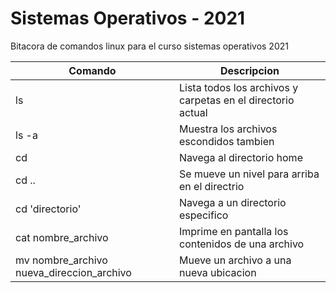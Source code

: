 # Sistemas Operativos - 2021
Bitacora de comandos linux para el curso sistemas operativos 2021

| Comando                                   | Descripcion                                                 |
| ----------------------------------------- | ----------------------------------------------------------- |
| ls                                        | Lista todos los archivos y carpetas en el directorio actual |
| ls -a                                     | Muestra los archivos escondidos tambien                     |
| cd                                        | Navega al directorio home                                   |
| cd ..                                     | Se mueve un nivel para arriba en el directrio               |
| cd 'directorio'                           | Navega a un directorio especifico                           |
| cat nombre_archivo                        | Imprime en pantalla los contenidos de una archivo           |
| mv nombre_archivo nueva_direccion_archivo | Mueve un archivo a una nueva ubicacion                      |
